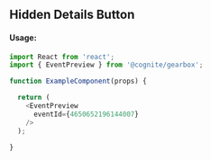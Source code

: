 ## Hidden Details Button

<!-- STORY -->

#### Usage:

```typescript jsx
import React from 'react';
import { EventPreview } from '@cognite/gearbox';

function ExampleComponent(props) {

  return (
    <EventPreview 
      eventId={4650652196144007}
    />
  );

}
```
